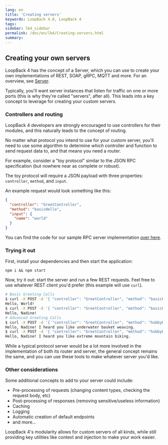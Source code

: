 ```yaml
---
lang: en
title: 'Creating servers'
keywords: LoopBack 4.0, LoopBack 4
tags:
sidebar: lb4_sidebar
permalink: /doc/en/lb4/Creating-servers.html
summary:
---
```


## Creating your own servers

LoopBack 4 has the concept of a Server, which you can use to create your own
implementations of REST, SOAP, gRPC, MQTT and more. For an overview, see
[Server](Server.md).

Typically, you'll want server instances that listen for traffic on one or more
ports (this is why they're called "servers", after all). This leads into a key
concept to leverage for creating your custom servers.

### Controllers and routing

LoopBack 4 developers are strongly encouraged to use controllers for their
modules, and this naturally leads to the concept of routing.

No matter what protocol you intend to use for your custom server, you'll need to
use some algorithm to determine _which_ controller and function to send request
data to, and that means you need a router.

For example, consider a "toy protocol" similar to the JSON RPC specification
(but nowhere near as complete or robust).

The toy protocol will require a JSON payload with three properties:
`controller`, `method`, and `input`.

An example request would look something like this:

```json
{
  "controller": "GreetController",
  "method": "basicHello",
  "input": {
    "name": "world"
  }
}
```

You can find the code for our sample RPC server implementation
[over here](https://github.com/strongloop/loopback-next/tree/master/examples/rpc-server).

### Trying it out

First, install your dependencies and then start the application:

```
npm i && npm start
```

Now, try it out: start the server and run a few REST requests. Feel free to use
whatever REST client you'd prefer (this example will use `curl`).

```sh
# Basic Greeting Calls
$ curl -X POST -d '{ "controller": "GreetController", "method": "basicHello" }' -H "Content-Type: application/json" http://localhost:3000/
Hello, World!
$ curl -X POST -d '{ "controller": "GreetController", "method": "basicHello", "input": { "name": "Nadine" } }' -H "Content-Type: application/json" http://localhost:3000/
Hello, Nadine!
# Advanced Greeting Calls
$ curl -X POST -d '{ "controller": "GreetController", "method": "hobbyHello", "input": { "name": "Nadine" } }' -H "Content-Type: application/json" http://localhost:3000/
Hello, Nadine! I heard you like underwater basket weaving.
$ curl -X POST -d '{ "controller": "GreetController", "method": "hobbyHello", "input": { "name": "Nadine", "hobby": "extreme mountain biking" } }' -H "Content-Type: application/json" http://localhost:3000/
Hello, Nadine! I heard you like extreme mountain biking.
```

While a typical protocol server would be a lot more involved in the
implementation of both its router and server, the general concept remains the
same, and you can use these tools to make whatever server you'd like.

### Other considerations

Some additional concepts to add to your server could include:

- Pre-processing of requests (changing content types, checking the request body,
  etc)
- Post-processing of responses (removing sensitive/useless information)
- Caching
- Logging
- Automatic creation of default endpoints
- and more...

LoopBack 4's modularity allows for custom servers of all kinds, while still
providing key utilities like context and injection to make your work easier.
